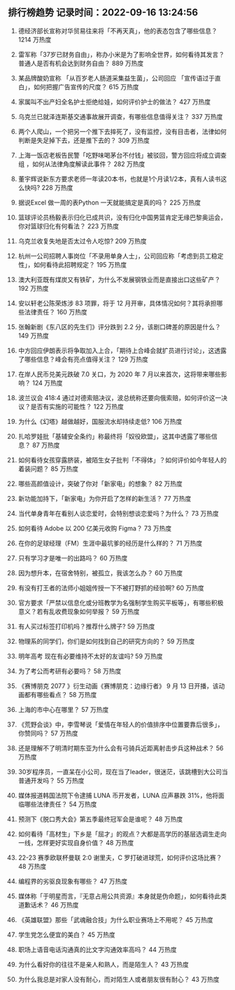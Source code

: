 
## 排行榜趋势 记录时间：2022-09-16 13:24:56
  
  1. 德经济部长宣称对华贸易往来将「不再天真」，他的表态包含了哪些信息？ 1214 万热度
    
  2. 雷军称「37岁已财务自由」，称办小米是为了影响全世界，如何看待其发言？普通人是否有机会达到财务自由？ 889 万热度
    
  3. 某品牌酸奶宣称 「从百岁老人肠道采集益生菌」，公司回应 「宣传语过于直白」，如何把握广告宣传的尺度？ 615 万热度
    
  4. 家属叫不出产妇全名护士拒绝给娃，如何评价护士的做法？ 427 万热度
    
  5. 乌克兰已就泽连斯基交通事故展开调查，有哪些信息值得关注？ 337 万热度
    
  6. 两个人爬山，一个把另一个推下去摔死了，没有监控，没有目击者，法律如何判断是失足掉下去，还是推下去的？ 309 万热度
    
  7. 上海一饭店老板告民警「吃野味喝茅台不付钱」被驳回，警方回应将成立调查组 ，如何从法律角度解读此事件？ 282 万热度
    
  8. 董宇辉说新东方要求老师一年读20本书，也就是1个月读1/2本，真有人读书这么快吗? 228 万热度
    
  9. 据说Excel 做一周的表Python 一天就能搞定是真的吗？ 225 万热度
    
  10. 篮球评论员杨毅表示归化已成共识，没有归化中国男篮肯定无缘巴黎奥运会，你对篮球归化有何看法？ 223 万热度
    
  11. 乌克兰收复失地是否太过令人吃惊? 209 万热度
    
  12. 杭州一公司招聘人事岗位「不录用单身人士」，公司回应称「考虑到员工稳定性」，如何看待此招聘规定？ 195 万热度
    
  13. 澳大利亚既有煤炭又有铁矿，为什么不发展钢铁业而是直接出口这些矿产？ 192 万热度
    
  14. 安以轩老公陈荣炼涉 83 项罪，将于 12 月开审，具体情况如何？其将承担哪些法律责任？ 160 万热度
    
  15. 张翰新剧《东八区的先生们》评分跌到 2.2 分，该剧口碑差的原因是什么？ 149 万热度
    
  16. 中方回应伊朗表示将争取加入上合，「期待上合峰会就扩员进行讨论」，这透露了哪些信息？峰会有亮点值得关注？ 129 万热度
    
  17. 在岸人民币兑美元跌破 7.0 关口，为 2020 年 7 月以来首次，这将带来哪些影响？ 124 万热度
    
  18. 波兰议会 418:4 通过对德索赔决议，波总统称还要向俄索赔，如何评价这一决议？是否有实施的可能性？ 122 万热度
    
  19. 为什么《幻塔》越做越好，国服流水却持续走低? 106 万热度
    
  20. 扎哈罗娃批「基辅安全条约」称最终将「奴役欧盟」，这其中透露了哪些信息？ 87 万热度
    
  21. 如何看待女孩穿露脐装，被陌生女子批判「不得体」？如何评价如今年轻人的着装问题？ 85 万热度
    
  22. 哪些高颜值设计，突破了你对「新家电」的想象？ 82 万热度
    
  23. 新功能加持下，「新家电」为你开启了怎样的新生活？ 77 万热度
    
  24. 当代单身青年在看别人谈恋爱时，会特别想谈恋爱吗？为什么？ 73 万热度
    
  25. 如何看待 Adobe 以 200 亿美元收购 Figma？ 73 万热度
    
  26. 在你的足球经理（FM）生涯中最坑爹的经历是什么样的？ 71 万热度
    
  27. 只有学习才是唯一的出路吗？ 60 万热度
    
  28. 因为想升本，在宿舍特别，被孤立，我该怎么办？ 60 万热度
    
  29. 有没有打王者的法师小姐姐传授一下不被打野抓的经验啊? 60 万热度
    
  30. 官方要求「严禁以信息化或分班教学为名强制学生购买平板等」，有哪些积极意义？若有乱收费现象如何举报？ 59 万热度
    
  31. 有人买过标签打印机吗？推荐什么牌子? 59 万热度
    
  32. 物理系的同学们，你们是如何找到自己的研究方向的？ 59 万热度
    
  33. 明年高考 现在有必要维持不太好的友谊吗? 59 万热度
    
  34. 为了考公而考研有必要吗？ 58 万热度
    
  35. 《赛博朋克 2077 》衍生动画《赛博朋克：边缘行者》 9 月 13 日开播，该动画都有哪些看点？ 58 万热度
    
  36. 上海的市中心在哪里？ 57 万热度
    
  37. 《荒野会谈》中，李雪琴说「爱情在年轻人的价值排序中位置要靠后很多」，你赞同吗？ 57 万热度
    
  38. 还是理解不了明清时期东亚为什么会有弓骑兵近距离射击步兵这种战术？ 56 万热度
    
  39. 30岁程序员，一直呆在小公司，现在当了leader，很迷茫，该跳槽到大公司当普通开发吗？ 55 万热度
    
  40. 媒体报道韩国法院下令逮捕 LUNA 币开发者，LUNA 应声暴跌 31%，他将面临哪些法律责任？ 54 万热度
    
  41. 预测下《脱口秀大会》第五季最终冠军会是谁呢？ 48 万热度
    
  42. 如何看待「高材生」下乡是「屈才」的观点？大都是高学历的基层选调生走向一线，怎样更好实现自身价值？ 48 万热度
    
  43. 22-23 赛季欧联杯曼联 2:0 谢里夫，C 罗打破进球荒，如何评价这场比赛？ 48 万热度
    
  44. 编程界的劣驱良现象有哪些？ 47 万热度
    
  45. 媒体称「于明星而言，『无意占用公共资源』本身就是伪命题」，如何看待此类道歉话术？ 46 万热度
    
  46. 《英雄联盟》那些「武魂融合技」为什么职业赛场上不用呢？ 45 万热度
    
  47. 学生党怎么便宜的美白？ 45 万热度
    
  48. 职场上语音电话沟通真的比文字沟通效率高吗？ 44 万热度
    
  49. 为什么看好你的往往不是亲人和熟人，而是陌生人？ 43 万热度
    
  50. 为什么我总是对家人没有耐心，而对陌生人或者朋友很有耐心？ 43 万热度
    